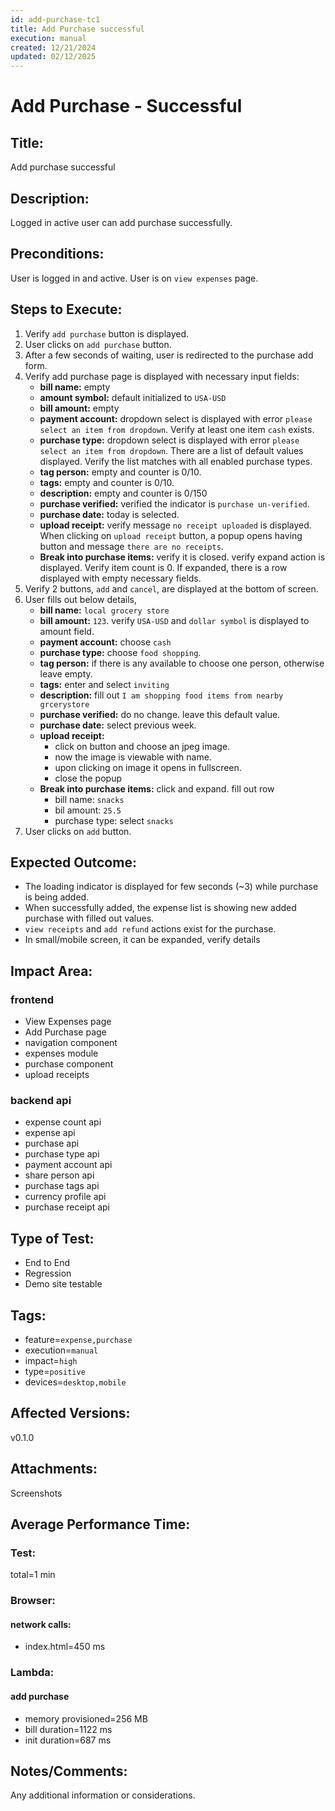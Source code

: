 ```yaml
---
id: add-purchase-tc1
title: Add Purchase successful
execution: manual
created: 12/21/2024
updated: 02/12/2025
---
```


# Add Purchase - Successful

## Title:

Add purchase successful

## Description:

Logged in active user can add purchase successfully.

## Preconditions:

User is logged in and active. User is on `view expenses` page.

## Steps to Execute:

1. Verify `add purchase` button is displayed.
2. User clicks on `add purchase` button.
3. After a few seconds of waiting, user is redirected to the purchase add form.
4. Verify add purchase page is displayed with necessary input fields:
   - **bill name:** empty
   - **amount symbol:** default initialized to `USA-USD`
   - **bill amount:** empty
   - **payment account:** dropdown select is displayed with error `please select an item from dropdown`. Verify at least one item `cash` exists.
   - **purchase type:** dropdown select is displayed with error `please select an item from dropdown`. There are a list of default values displayed. Verify the list matches with all enabled purchase types.
   - **tag person:** empty and counter is 0/10.
   - **tags:** empty and counter is 0/10.
   - **description:** empty and counter is 0/150
   - **purchase verified:** verified the indicator is `purchase un-verified`.
   - **purchase date:** today is selected.
   - **upload receipt:** verify message `no receipt uploaded` is displayed. When clicking on `upload receipt` button, a popup opens having button and message `there are no receipts`.
   - **Break into purchase items:** verify it is closed. verify expand action is displayed. Verify item count is 0. If expanded, there is a row displayed with empty necessary fields.
5. Verify 2 buttons, `add` and `cancel`, are displayed at the bottom of screen.
6. User fills out below details,
   - **bill name:** `local grocery store`
   - **bill amount:** `123`. verify `USA-USD` and `dollar symbol` is displayed to amount field.
   - **payment account:** choose `cash`
   - **purchase type:** choose `food shopping`.
   - **tag person:** if there is any available to choose one person, otherwise leave empty.
   - **tags:** enter and select `inviting`
   - **description:** fill out `I am shopping food items from nearby grcerystore`
   - **purchase verified:** do no change. leave this default value.
   - **purchase date:** select previous week.
   - **upload receipt:**
     - click on button and choose an jpeg image.
     - now the image is viewable with name.
     - upon clicking on image it opens in fullscreen.
     - close the popup
   - **Break into purchase items:** click and expand. fill out row
     - bill name: `snacks`
     - bil amount: `25.5`
     - purchase type: select `snacks`
7. User clicks on `add` button.

## Expected Outcome:

- The loading indicator is displayed for few seconds (~3) while purchase is being added.
- When successfully added, the expense list is showing new added purchase with filled out values.
- `view receipts` and `add refund` actions exist for the purchase.
- In small/mobile screen, it can be expanded, verify details

## Impact Area:

### frontend

- View Expenses page
- Add Purchase page
- navigation component
- expenses module
- purchase component
- upload receipts

### backend api

- expense count api
- expense api
- purchase api
- purchase type api
- payment account api
- share person api
- purchase tags api
- currency profile api
- purchase receipt api

## Type of Test:

- End to End
- Regression
- Demo site testable

## Tags:

- feature=`expense,purchase`
- execution=`manual`
- impact=`high`
- type=`positive`
- devices=`desktop,mobile`

## Affected Versions:

v0.1.0

## Attachments:

Screenshots

## Average Performance Time:

### Test:

total=1 min

### Browser:

#### network calls:

- index.html=450 ms

### Lambda:

#### add purchase

- memory provisioned=256 MB
- bill duration=1122 ms
- init duration=687 ms

## Notes/Comments:

Any additional information or considerations.
